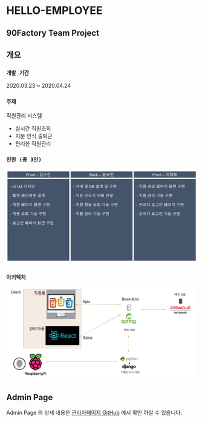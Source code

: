 # HELLO-EMPLOYEE

## 90Factory Team Project

## 개요

### `개발 기간`

2020.03.23 ~ 2020.04.24

### `주제`

직원관리 시스템

- 실시간 직원조회
- 지문 인식 출퇴근
- 편리한 직원관리

### `인원 (총 3인)`

<img src="./ReadMe/Roll.jpg">

### `아키텍처`

<img src="./ReadMe/Arch.jpg">

## Admin Page

Admin Page 의 상세 내용은
[관리자페이지 GitHub](https://github.com/jhlee225/hello-employee-admin)
에서 확인 하실 수 있습니다.
